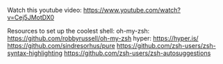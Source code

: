 Watch this youtube video: https://www.youtube.com/watch?v=Cej5JMotDX0

Resources to set up the coolest shell:
oh-my-zsh: https://github.com/robbyrussell/oh-my-zsh
hyper: https://hyper.is/
https://github.com/sindresorhus/pure
https://github.com/zsh-users/zsh-syntax-highlighting
https://github.com/zsh-users/zsh-autosuggestions
